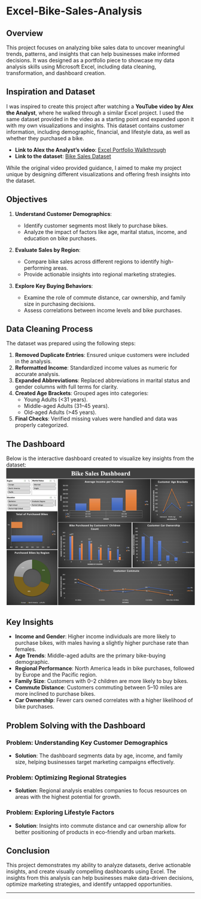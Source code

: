 # Excel-Bike-Sales-Analysis

## Overview

This project focuses on analyzing bike sales data to uncover meaningful trends, patterns, and insights that can help businesses make informed decisions. It was designed as a portfolio piece to showcase my data analysis skills using Microsoft Excel, including data cleaning, transformation, and dashboard creation.

## Inspiration and Dataset

I was inspired to create this project after watching a **YouTube video by Alex the Analyst**, where he walked through a similar Excel project. I used the same dataset provided in the video as a starting point and expanded upon it with my own visualizations and insights. This dataset contains customer information, including demographic, financial, and lifestyle data, as well as whether they purchased a bike.

- **Link to Alex the Analyst’s video**: [Excel Portfolio Walkthrough](https://youtu.be/opJgMj1IUrc?si=6REsIWOvdYkaDasW)
- **Link to the dataset**: [Bike Sales Dataset](https://github.com/AlexTheAnalyst/Excel-Tutorial/blob/main/Excel%20Project%20Dataset.xlsx)

While the original video provided guidance, I aimed to make my project unique by designing different visualizations and offering fresh insights into the dataset.

## Objectives

1. **Understand Customer Demographics**:
   - Identify customer segments most likely to purchase bikes.
   - Analyze the impact of factors like age, marital status, income, and education on bike purchases.

2. **Evaluate Sales by Region**:
   - Compare bike sales across different regions to identify high-performing areas.
   - Provide actionable insights into regional marketing strategies.

3. **Explore Key Buying Behaviors**:
   - Examine the role of commute distance, car ownership, and family size in purchasing decisions.
   - Assess correlations between income levels and bike purchases.

## Data Cleaning Process

The dataset was prepared using the following steps:
1. **Removed Duplicate Entries**: Ensured unique customers were included in the analysis.
2. **Reformatted Income**: Standardized income values as numeric for accurate analysis.
3. **Expanded Abbreviations**: Replaced abbreviations in marital status and gender columns with full terms for clarity.
4. **Created Age Brackets**: Grouped ages into categories:
   - Young Adults (<31 years).
   - Middle-aged Adults (31–45 years).
   - Old-aged Adults (>45 years).
5. **Final Checks**: Verified missing values were handled and data was properly categorized.

## The Dashboard

Below is the interactive dashboard created to visualize key insights from the dataset:  
![Bike Sales Dashboard](Bike_Sales_Dashboard.png)  

## Key Insights

- **Income and Gender**: Higher income individuals are more likely to purchase bikes, with males having a slightly higher purchase rate than females.
- **Age Trends**: Middle-aged adults are the primary bike-buying demographic.
- **Regional Performance**: North America leads in bike purchases, followed by Europe and the Pacific region.
- **Family Size**: Customers with 0–2 children are more likely to buy bikes.
- **Commute Distance**: Customers commuting between 5–10 miles are more inclined to purchase bikes.
- **Car Ownership**: Fewer cars owned correlates with a higher likelihood of bike purchases.

## Problem Solving with the Dashboard

### Problem: Understanding Key Customer Demographics
- **Solution**: The dashboard segments data by age, income, and family size, helping businesses target marketing campaigns effectively.

### Problem: Optimizing Regional Strategies
- **Solution**: Regional analysis enables companies to focus resources on areas with the highest potential for growth.

### Problem: Exploring Lifestyle Factors
- **Solution**: Insights into commute distance and car ownership allow for better positioning of products in eco-friendly and urban markets.

## Conclusion

This project demonstrates my ability to analyze datasets, derive actionable insights, and create visually compelling dashboards using Excel. The insights from this analysis can help businesses make data-driven decisions, optimize marketing strategies, and identify untapped opportunities.

---

